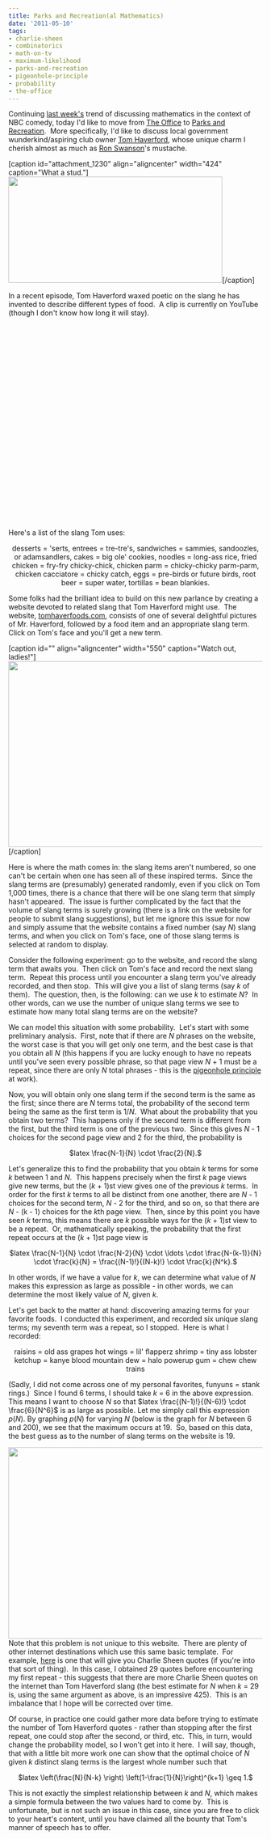 ```yaml
---
title: Parks and Recreation(al Mathematics)
date: '2011-05-10'
tags:
- charlie-sheen
- combinatorics
- math-on-tv
- maximum-likelihood
- parks-and-recreation
- pigeonhole-principle
- probability
- the-office
---
```


Continuing <a href="http://www.mathgoespop.com/2011/05/dunder-math-lin.html">last week's</a> trend of discussing mathematics in the context of NBC comedy, today I'd like to move from <a href="http://en.wikipedia.org/wiki/The_Office_%28U.S._TV_series%29">The Office</a> to <a href="http://en.wikipedia.org/wiki/Parks_and_Recreation">Parks and Recreation</a>.  More specifically, I'd like to discuss local government wunderkind/aspiring club owner <a href="http://en.wikipedia.org/wiki/Tom_Haverford">Tom Haverford</a>, whose unique charm I cherish almost as much as <a href="http://en.wikipedia.org/wiki/Ron_Swanson">Ron Swanson</a>'s mustache.

[caption id="attachment_1230" align="aligncenter" width="424" caption="What a stud."]<a href="http://www.mathgoespop.com/wp-content/uploads/2011/05/ron-swanson-pic.jpg"><img class="size-full wp-image-1230" title="ron-swanson-pic" src="http://www.mathgoespop.com/wp-content/uploads/2011/05/ron-swanson-pic.jpg" alt="" width="424" height="210" /></a>[/caption]

In a recent episode, Tom Haverford waxed poetic on the slang he has invented to describe different types of food.  A clip is currently on YouTube (though I don't know how long it will stay).
<p style="text-align: center;"><object width="640" height="390"><param name="movie" value="http://www.youtube.com/v/FbR7mpX07Uw?fs=1&amp;hl=en_US" /><param name="allowFullScreen" value="true" /><param name="allowscriptaccess" value="always" /><embed type="application/x-shockwave-flash" width="640" height="390" src="http://www.youtube.com/v/FbR7mpX07Uw?fs=1&amp;hl=en_US" allowscriptaccess="always" allowfullscreen="true"></embed></object></p>
<p style="text-align: left;">Here's a list of the slang Tom uses:</p>
<p style="text-align: center;">desserts = 'serts,
entrees = tre-tre's,
sandwiches = sammies, sandoozles, or adamsandlers,
cakes = big ole' cookies,
noodles = long-ass rice,
fried chicken = fry-fry chicky-chick,
chicken parm = chicky-chicky parm-parm,
chicken cacciatore = chicky catch,
eggs = pre-birds or future birds,
root beer = super water,
tortillas = bean blankies.</p>
<p style="text-align: left;">Some folks had the brilliant idea to build on this new parlance by creating a website devoted to related slang that Tom Haverford might use.  The website, <a href="http://tomhaverfoods.com/">tomhaverfoods.com</a>, consists of one of several delightful pictures of Mr. Haverford, followed by a food item and an appropriate slang term.  Click on Tom's face and you'll get a new term.</p>
<p style="text-align: left;">

[caption id="" align="aligncenter" width="550" caption="Watch out, ladies!"]<a href="http://tomhaverfoods.com/images/tom6.jpg"><img src="http://tomhaverfoods.com/images/tom6.jpg" alt="" width="550" height="368" /></a>[/caption]

Here is where the math comes in: the slang items aren't numbered, so one can't be certain when one has seen all of these inspired terms.  Since the slang terms are (presumably) generated randomly, even if you click on Tom 1,000 times, there is a chance that there will be one slang term that simply hasn't appeared.  The issue is further complicated by the fact that the volume of slang terms is surely growing (there is a link on the website for people to submit slang suggestions), but let me ignore this issue for now and simply assume that the website contains a fixed number (say <em>N</em>) slang terms, and when you click on Tom's face, one of those slang terms is selected at random to display.</p>
<p style="text-align: left;">Consider the following experiment: go to the website, and record the slang term that awaits you.  Then click on Tom's face and record the next slang term.  Repeat this process until you encounter a slang term you've already recorded, and then stop.  This will give you a list of slang terms (say <em>k</em> of them).  The question, then, is the following: can we use <em>k</em> to estimate <em>N</em>?  In other words, can we use the number of unique slang terms we see to estimate how many total slang terms are on the website?</p>
<p style="text-align: left;">We can model this situation with some probability.  Let's start with some preliminary analysis.  First, note that if there are <em>N</em> phrases on the website, the worst case is that you will get only one term, and the best case is that you obtain all <em>N</em> (this happens if you are lucky enough to have no repeats until you've seen every possible phrase, so that page view <em>N</em> + 1 must be a repeat, since there are only <em>N</em> total phrases - this is the <a href="http://en.wikipedia.org/wiki/Pigeonhole_principle">pigeonhole principle</a> at work).</p>
<p style="text-align: left;">Now, you will obtain only one slang term if the second term is the same as the first; since there are <em>N</em> terms total, the probability of the second term being the same as the first term is 1/<em>N</em>.  What about the probability that you obtain two terms?  This happens only if the second term is different from the first, but the third term is one of the previous two.  Since this gives <em>N</em> - 1 choices for the second page view and 2 for the third, the probability is</p>
<p style="text-align: center;">$latex \frac{N-1}{N} \cdot \frac{2}{N}.$</p>
<p style="text-align: left;">Let's generalize this to find the probability that you obtain <em>k</em> terms for some <em>k</em> between 1 and <em>N</em>.  This happens precisely when the first <em>k</em> page views give new terms, but the (<em>k </em>+ 1)st view gives one of the previous <em>k</em> terms.  In order for the first <em>k</em> terms to all be distinct from one another, there are <em>N - </em>1 choices for the second term, <em>N</em> - 2 for the third, and so on, so that there are <em>N</em> - (k - 1) choices for the <em>k</em>th page view.  Then, since by this point you have seen <em>k</em> terms, this means there are <em>k</em> possible ways for the (<em>k</em> + 1)st view to be a repeat.  Or, mathematically speaking, the probability that the first repeat occurs at the (<em>k</em> + 1)st page view is</p>
<p style="text-align: center;">$latex \frac{N-1}{N} \cdot \frac{N-2}{N} \cdot \ldots \cdot \frac{N-(k-1)}{N} \cdot \frac{k}{N} = \frac{(N-1)!}{(N-k)!} \cdot \frac{k}{N^k}.$</p>
<p style="text-align: left;">In other words, if we have a value for <em>k</em>, we can determine what value of <em>N</em> makes this expression as large as possible - in other words, we can determine the most likely value of <em>N</em>, given <em>k</em>.</p>
<p style="text-align: left;">Let's get back to the matter at hand: discovering amazing terms for your favorite foods.  I conducted this experiment, and recorded six unique slang terms; my seventh term was a repeat, so I stopped.  Here is what I recorded:</p>
<p style="text-align: center;">raisins = old ass grapes
hot wings = lil' flapperz
shrimp = tiny ass lobster
ketchup = kanye blood
mountain dew = halo powerup
gum = chew chew trains</p>
(Sadly, I did not come across one of my personal favorites, funyuns = stank rings.)  Since I found 6 terms, I should take <em>k</em> = 6 in the above expression.  This means I want to choose <em>N</em> so that $latex \frac{(N-1)!}{(N-6)!} \cdot \frac{6}{N^6}$ is as large as possible. Let me simply call this expression <em>p</em>(<em>N</em>). By graphing <em>p</em>(<em>N</em>) for varying <em>N</em> (below is the graph for <em>N</em> between 6 and 200), we see that the maximum occurs at 19.  So, based on this data, the best guess as to the number of slang terms on the website is 19.

<a href="http://www.mathgoespop.com/wp-content/uploads/2011/05/Picture-24.png"></a><a href="http://www.mathgoespop.com/wp-content/uploads/2011/05/Picture-25.png"><img class="aligncenter size-full wp-image-1239" title="pN6" src="http://www.mathgoespop.com/wp-content/uploads/2011/05/Picture-25.png" alt="" width="600" height="379" /></a>
Note that this problem is not unique to this website.  There are plenty of other internet destinations which use this same basic template.  For example, <a href="http://livethesheendream.com/">here</a> is one that will give you Charlie Sheen quotes (if you're into that sort of thing).  In this case, I obtained 29 quotes before encountering my first repeat - this suggests that there are more Charlie Sheen quotes on the internet than Tom Haverford slang (the best estimate for <em>N</em> when <em>k </em>= 29 is, using the same argument as above, is an impressive 425).  This is an imbalance that I hope will be corrected over time.

Of course, in practice one could gather more data before trying to estimate the number of Tom Haverford quotes - rather than stopping after the first repeat, one could stop after the second, or third, etc.  This, in turn, would change the probability model, so I won't get into it here.  I will say, though, that with a little bit more work one can show that the optimal choice of <em>N</em> given <em>k</em> distinct slang terms is the largest whole number such that
<p style="text-align: center;">$latex \left(\frac{N}{N-k} \right) \left(1-\frac{1}{N}\right)^{k+1} \geq 1.$</p>
<p style="text-align: left;">This is not exactly the simplest relationship between <em>k</em> and <em>N</em>, which makes a simple formula between the two values hard to come by.  This is unfortunate, but is not such an issue in this case, since you are free to click to your heart's content, until you have claimed all the bounty that Tom's manner of speech has to offer.</p>
